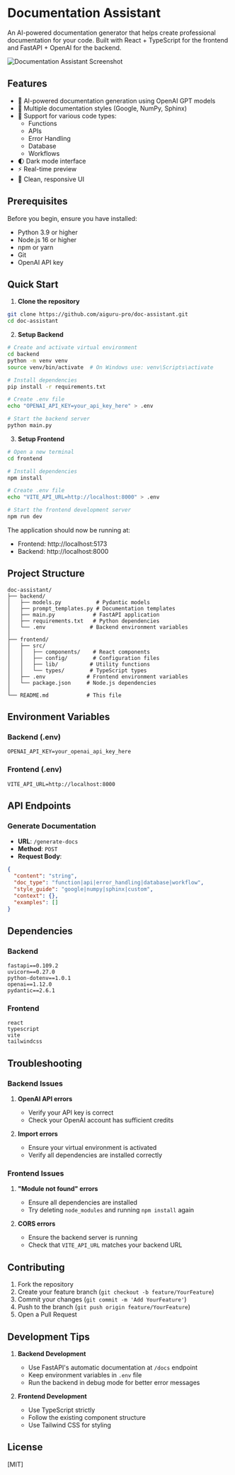 # Documentation Assistant

An AI-powered documentation generator that helps create professional documentation for your code. Built with React + TypeScript for the frontend and FastAPI + OpenAI for the backend.

![Documentation Assistant Screenshot](screenshot.png)

## Features

- 🤖 AI-powered documentation generation using OpenAI GPT models
- 📝 Multiple documentation styles (Google, NumPy, Sphinx)
- 🎯 Support for various code types:
  - Functions
  - APIs
  - Error Handling
  - Database
  - Workflows
- 🌓 Dark mode interface
- ⚡ Real-time preview
- 🎨 Clean, responsive UI

## Prerequisites

Before you begin, ensure you have installed:
- Python 3.9 or higher
- Node.js 16 or higher
- npm or yarn
- Git
- OpenAI API key

## Quick Start

1. **Clone the repository**
```bash
git clone https://github.com/aiguru-pro/doc-assistant.git
cd doc-assistant
```

2. **Setup Backend**
```bash
# Create and activate virtual environment
cd backend
python -m venv venv
source venv/bin/activate  # On Windows use: venv\Scripts\activate

# Install dependencies
pip install -r requirements.txt

# Create .env file
echo "OPENAI_API_KEY=your_api_key_here" > .env

# Start the backend server
python main.py
```

3. **Setup Frontend**
```bash
# Open a new terminal
cd frontend

# Install dependencies
npm install

# Create .env file
echo "VITE_API_URL=http://localhost:8000" > .env

# Start the frontend development server
npm run dev
```

The application should now be running at:
- Frontend: http://localhost:5173
- Backend: http://localhost:8000

## Project Structure

```
doc-assistant/
├── backend/
│   ├── models.py           # Pydantic models
│   ├── prompt_templates.py # Documentation templates
│   ├── main.py            # FastAPI application
│   ├── requirements.txt   # Python dependencies
│   └── .env              # Backend environment variables
│
├── frontend/
│   ├── src/
│   │   ├── components/    # React components
│   │   ├── config/        # Configuration files
│   │   ├── lib/          # Utility functions
│   │   └── types/        # TypeScript types
│   ├── .env             # Frontend environment variables
│   └── package.json     # Node.js dependencies
│
└── README.md            # This file
```

## Environment Variables

### Backend (.env)
```env
OPENAI_API_KEY=your_openai_api_key_here
```

### Frontend (.env)
```env
VITE_API_URL=http://localhost:8000
```

## API Endpoints

### Generate Documentation
- **URL**: `/generate-docs`
- **Method**: `POST`
- **Request Body**:
```json
{
  "content": "string",
  "doc_type": "function|api|error_handling|database|workflow",
  "style_guide": "google|numpy|sphinx|custom",
  "context": {},
  "examples": []
}
```

## Dependencies

### Backend
```
fastapi==0.109.2
uvicorn==0.27.0
python-dotenv==1.0.1
openai==1.12.0
pydantic==2.6.1
```

### Frontend
```
react
typescript
vite
tailwindcss
```

## Troubleshooting

### Backend Issues

1. **OpenAI API errors**
   - Verify your API key is correct
   - Check your OpenAI account has sufficient credits

2. **Import errors**
   - Ensure your virtual environment is activated
   - Verify all dependencies are installed correctly

### Frontend Issues

1. **"Module not found" errors**
   - Ensure all dependencies are installed
   - Try deleting `node_modules` and running `npm install` again

2. **CORS errors**
   - Ensure the backend server is running
   - Check that `VITE_API_URL` matches your backend URL

## Contributing

1. Fork the repository
2. Create your feature branch (`git checkout -b feature/YourFeature`)
3. Commit your changes (`git commit -m 'Add YourFeature'`)
4. Push to the branch (`git push origin feature/YourFeature`)
5. Open a Pull Request

## Development Tips

1. **Backend Development**
   - Use FastAPI's automatic documentation at `/docs` endpoint
   - Keep environment variables in `.env` file
   - Run the backend in debug mode for better error messages

2. **Frontend Development**
   - Use TypeScript strictly
   - Follow the existing component structure
   - Use Tailwind CSS for styling

## License

[MIT]
